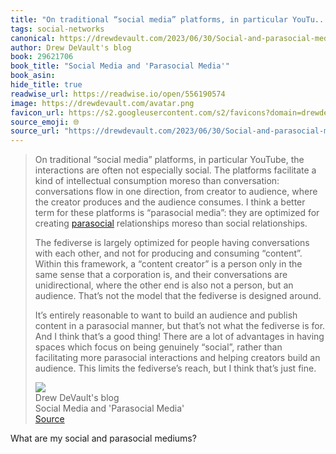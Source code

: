 ```yaml
---
title: "On traditional “social media” platforms, in particular YouTu..."
tags: social-networks
canonical: https://drewdevault.com/2023/06/30/Social-and-parasocial-media.html
author: Drew DeVault's blog
book: 29621706
book_title: "Social Media and 'Parasocial Media'"
book_asin: 
hide_title: true
readwise_url: https://readwise.io/open/556190574
image: https://drewdevault.com/avatar.png
favicon_url: https://s2.googleusercontent.com/s2/favicons?domain=drewdevault.com
source_emoji: 🌐
source_url: "https://drewdevault.com/2023/06/30/Social-and-parasocial-media.html#:~:text=On%20traditional%20%E2%80%9Csocial,that%E2%80%99s%20just%20fine."
---
```


> On traditional “social media” platforms, in particular YouTube, the interactions are often not especially social. The platforms facilitate a kind of intellectual consumption moreso than conversation: conversations flow in one direction, from creator to audience, where the creator produces and the audience consumes. I think a better term for these platforms is “parasocial media”: they are optimized for creating [parasocial](https://en.wikipedia.org/wiki/Parasocial_interaction) relationships moreso than social relationships.
> 
> The fediverse is largely optimized for people having conversations with each other, and not for producing and consuming “content”. Within this framework, a “content creator” is a person only in the same sense that a corporation is, and their conversations are unidirectional, where the other end is also not a person, but an audience. That’s not the model that the fediverse is designed around.
> 
> It’s entirely reasonable to want to build an audience and publish content in a parasocial manner, but that’s not what the fediverse is for. And I think that’s a good thing! There are a lot of advantages in having spaces which focus on being genuinely “social”, rather than facilitating more parasocial interactions and helping creators build an audience. This limits the fediverse’s reach, but I think that’s just fine.
> <div class="quoteback-footer"><div class="quoteback-avatar"><img class="mini-favicon" src="https://s2.googleusercontent.com/s2/favicons?domain=drewdevault.com"></div><div class="quoteback-metadata"><div class="metadata-inner"><span style="display:none">FROM:</span><div aria-label="Drew DeVault's blog" class="quoteback-author"> Drew DeVault's blog</div><div aria-label="Social Media and 'Parasocial Media'" class="quoteback-title"> Social Media and 'Parasocial Media'</div></div></div><div class="quoteback-backlink"><a target="_blank" aria-label="go to the full text of this quotation" rel="noopener" href="https://drewdevault.com/2023/06/30/Social-and-parasocial-media.html#:~:text=On%20traditional%20%E2%80%9Csocial,that%E2%80%99s%20just%20fine." class="quoteback-arrow"> Source</a></div></div>

What are my social and parasocial mediums?